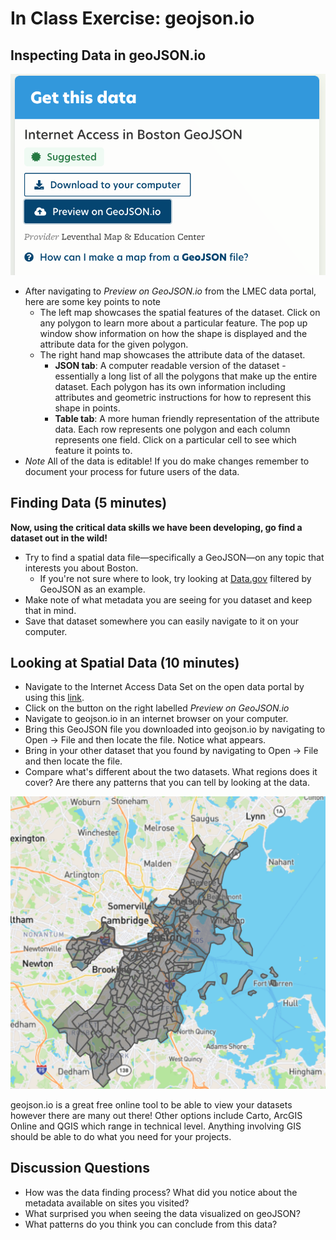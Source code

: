 # In Class Exercise: geojson.io

## Inspecting Data in geoJSON.io
![Button to bring the dataset into geoJSON.io](./media/getdata.png)
* After navigating to *Preview on GeoJSON.io* from the LMEC data portal, here are some key points to note
  * The left map showcases the spatial features of the dataset. Click on any polygon to learn more about a particular feature. The pop up window show information on how the shape is displayed and the attribute data for the given polygon.
  * The right hand map showcases the attribute data of the dataset.
    * **JSON tab**: A computer readable version of the dataset - essentially a long list of all the polygons that make up the entire dataset. Each polygon has its own information including attributes and geometric instructions for how to represent this shape in points.
    * **Table tab**: A more human friendly representation of the attribute data. Each row represents one polygon and each column represents one field. Click on a particular cell to see which feature it points to.
* *Note* All of the data is editable! If you do make changes remember to document your process for future users of the data.


## Finding Data (5 minutes)
**Now, using the critical data skills we have been developing, go find a dataset out in the wild!**
* Try to find a spatial data file—specifically a GeoJSON—on any topic that interests you about Boston.
  * If you're not sure where to look, try looking at [Data.gov](https://catalog.data.gov/dataset?res_format=GeoJSON&_res_format_limit=0) filtered by GeoJSON as an example.
* Make note of what metadata you are seeing for you dataset and keep that in mind.
* Save that dataset somewhere you can easily navigate to it on your computer.


## Looking at Spatial Data (10 minutes)

* Navigate to the Internet Access Data Set on the open data portal by using this [link](https://lmec-data-portal-dev.netlify.app/#/catalog/dkhm2yhrb).
* Click on the button on the right labelled *Preview on GeoJSON.io*
* Navigate to geojson.io in an internet browser on your computer.
* Bring this GeoJSON file you downloaded into geojson.io by navigating to Open -> File and then locate the file. Notice what appears.
* Bring in your other dataset that you found by navigating to Open -> File and then locate the file.
* Compare what's different about the two datasets. What regions does it cover? Are there any patterns that you can tell by looking at the data.

![Internet data in geoJSON.io](./media/internetdata.png)

<aside>
geojson.io is a great free online tool to be able to view your datasets however there are many out there! Other options include Carto, ArcGIS Online and QGIS which range in technical level. Anything involving GIS should be able to do what you need for your projects.
</aside>

## Discussion Questions
* How was the data finding process? What did you notice about the metadata available on sites you visited?
* What surprised you when seeing the data visualized on geoJSON?
* What patterns do you think you can conclude from this data?
